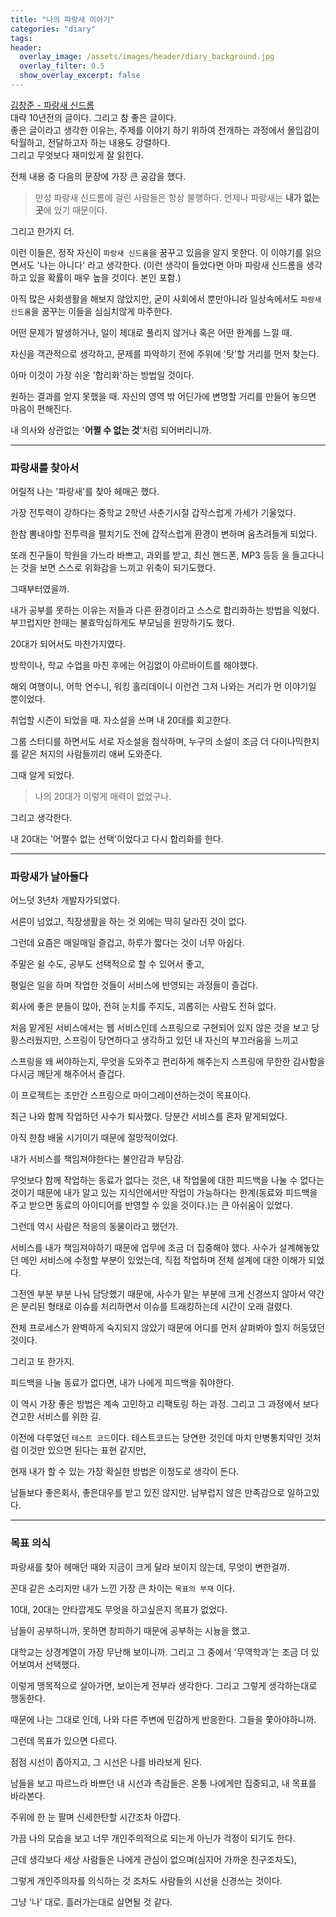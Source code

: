 ```yaml
---
title: "나의 파랑새 이야기"
categories: "diary"
tags:
header:
  overlay_image: /assets/images/header/diary_background.jpg
  overlay_filter: 0.5
  show_overlay_excerpt: false
---
```


[김창준 - 파랑새 신드롬](https://www.ibm.com/developerworks/mydeveloperworks/blogs/9e635b49-09e9-4c23-8999-a4d461aeace2/entry/147?lang=en)  
대략 10년전의 글이다. 그리고 참 좋은 글이다.  
좋은 글이라고 생각한 이유는, 주제를 이야기 하기 위하여 전개하는 과정에서 몰입감이 탁월하고, 전달하고자 하는 내용도 강렬하다.  
그리고 무엇보다 재미있게 잘 읽힌다.

전체 내용 중 다음의 문장에 가장 큰 공감을 했다.

> 만성 파랑새 신드롬에 걸린 사람들은 항상 불행하다. 언제나 파랑새는 **내가 없는 곳**에 있기 때문이다.

그리고 한가지 더.

이런 이들은, 정작 자신이 `파랑새 신드롬`을 꿈꾸고 있음을 알지 못한다. 이 이야기를 읽으면서도 '나는 아니다' 라고 생각한다. (이런 생각이 들었다면 아마 파랑새 신드롬을 생각하고 있을 확률이 매우 높을 것이다. 본인 포함.)

아직 많은 사회생활을 해보지 않았지만, 굳이 사회에서 뿐만아니라 일상속에서도 `파랑새 신드롬`을 꿈꾸는 이들을 심심치않게 마주한다.

어떤 문제가 발생하거나, 일이 제대로 풀리지 않거나 혹은 어떤 한계를 느낄 때.

자신을 객관적으로 생각하고, 문제를 파악하기 전에 주위에 '탓'할 거리를 먼저 찾는다.

아마 이것이 가장 쉬운 '합리화'하는 방법일 것이다.

원하는 결과를 얻지 못했을 때. 자신의 영역 밖 어딘가에 변명할 거리를 만들어 놓으면 마음이 편해진다.

내 의사와 상관없는 '**어쩔 수 없는 것**'처럼 되어버리니까.

---

### 파랑새를 찾아서

어릴적 나는 '파랑새'를 찾아 헤매곤 했다.

가장 전투력이 강하다는 중학교 2학년 사춘기시절 갑작스럽게 가세가 기울었다.

한참 뽐내야할 전투력을 펼치기도 전에 갑작스럽게 환경이 변하며 움츠려들게 되었다.

또래 친구들이 학원을 가느라 바쁘고, 과외를 받고, 최신 핸드폰, MP3 등등 을 들고다니는 것을 보면 스스로 위화감을 느끼고 위축이 되기도했다.

그때부터였을까.

내가 공부를 못하는 이유는 저들과 다른 환경이라고 스스로 합리화하는 방법을 익혔다. 부끄럽지만 한때는 불효막심하게도 부모님을 원망하기도 했다.

20대가 되어서도 마찬가지였다.

방학이나, 학교 수업을 마친 후에는 어김없이 아르바이트를 해야했다.

해외 여행이니, 어학 연수니, 워킹 홀리데이니 이런건 그저 나와는 거리가 먼 이야기일 뿐이었다.

취업할 시즌이 되었을 때. 자소설을 쓰며 내 20대를 회고한다.

그룹 스터디를 하면서도 서로 자소설을 첨삭하며, 누구의 소설이 조금 더 다이나믹한지를 같은 처지의 사람들끼리 애써 도와준다.

그때 알게 되었다.

>나의 20대가 이렇게 매력이 없었구나.

그리고 생각한다.

내 20대는 '어쩔수 없는 선택'이었다고 다시 합리화를 한다.

---

### 파랑새가 날아들다

어느덧 3년차 개발자가되었다.

서른이 넘었고, 직장생활을 하는 것 외에는 딱히 달라진 것이 없다.

그런데 요즘은 매일매일 즐겁고, 하루가 짧다는 것이 너무 아쉽다.

주말은 쉴 수도, 공부도 선택적으로 할 수 있어서 좋고,

평일은 일을 하며 작업한 것들이 서비스에 반영되는 과정들이 즐겁다.

회사에 좋은 분들이 많아, 전혀 눈치를 주지도, 괴롭히는 사람도 전혀 없다.

처음 맡게된 서비스에서는 웹 서비스인데 스프링으로 구현되어 있지 않은 것을 보고 당황스러웠지만, 스프링이 당연하다고 생각하고 있던 내 자신의 부끄러움을 느끼고

스프링을 왜 써야하는지, 무엇을 도와주고 편리하게 해주는지 스프링에 무한한 감사함을 다시금 깨닫게 해주어서 즐겁다.

이 프로젝트는 조만간 스프링으로 마이그레이션하는것이 목표이다.

최근 나와 함께 작업하던 사수가 퇴사했다. 당분간 서비스를 혼자 맡게되었다.

아직 한참 배울 시기이기 때문에 절망적이었다.

내가 서비스를 책임져야한다는 불안감과 부담감.

무엇보다 함께 작업하는 동료가 없다는 것은, 내 작업물에 대한 피드백을 나눌 수 없다는 것이기 때문에 내가 알고 있는 지식안에서만 작업이 가능하다는 한계(동료와 피드백을 주고 받으면 동료의 아이디어를 반영할 수 있을 것이다.)는 큰 아쉬움이 있었다.

그런데 역시 사람은 적응의 동물이라고 했던가.

서비스를 내가 책임져야하기 때문에 업무에 조금 더 집중해야 했다. 사수가 설계해놓았던 메인 서비스에 수정할 부분이 있었는데, 직접 작업하며 전체 설계에 대한 이해가 되었다.

그전엔 부분 부분 나눠 담당했기 때문에, 사수가 맡는 부분에 크게 신경쓰지 않아서 약간은 분리된 형태로 이슈를 처리하면서 이슈를 트래킹하는데 시간이 오래 걸렸다.

전체 프로세스가 완벽하게 숙지되지 않았기 때문에 어디를 먼저 살펴봐야 할지 허둥댔던 것이다.

그리고 또 한가지.

피드백을 나눌 동료가 없다면, 내가 나에게 피드백을 줘야한다.

이 역시 가장 좋은 방법은 계속 고민하고 리팩토링 하는 과정. 그리고 그 과정에서 보다 견고한 서비스를 위한 길.

이전에 다루었던 `테스트 코드`이다. 테스트코드는 당연한 것인데 마치 만병통치약인 것처럼 이것만 있으면 된다는 표현 같지만,

현재 내가 할 수 있는 가장 확실한 방법은 이정도로 생각이 든다.

남들보다 좋은회사, 좋은대우를 받고 있진 않지만. 남부럽지 않은 만족감으로 일하고있다.

---

### 목표 의식

파랑새를 찾아 헤매던 때와 지금이 크게 달라 보이지 않는데, 무엇이 변한걸까.

꼰대 같은 소리지만 내가 느낀 가장 큰 차이는 `목표의 부재` 이다.

10대, 20대는 안타깝게도 무엇을 하고싶은지 목표가 없었다.

남들이 공부하니까, 못하면 창피하기 때문에 공부하는 시늉을 했고.

대학교는 상경계열이 가장 무난해 보이니까. 그리고 그 중에서 '무역학과'는 조금 더 있어보여서 선택했다.

이렇게 맹목적으로 살아가면, 보이는게 전부라 생각한다. 그리고 그렇게 생각하는대로 행동한다.

때문에 나는 그대로 인데, 나와 다른 주변에 민감하게 반응한다. 그들을 쫓아야하니까.

그런데 목표가 있으면 다르다.

점점 시선이 좁아지고, 그 시선은 나를 바라보게 된다.

남들을 보고 따르느라 바쁘던 내 시선과 촉감들은. 온통 나에게만 집중되고, 내 목표를 바라본다.

주위에 한 눈 팔며 신세한탄할 시간조차 아깝다.

가끔 나의 모습을 보고 너무 개인주의적으로 되는게 아닌가 걱정이 되기도 한다.

근데 생각보다 세상 사람들은 나에게 관심이 없으며(심지어 가까운 친구조차도),

그렇게 개인주의자를 의식하는 것 조차도 사람들의 시선을 신경쓰는 것이다.

그냥 '나' 대로. 흘러가는대로 살면될 것 같다.